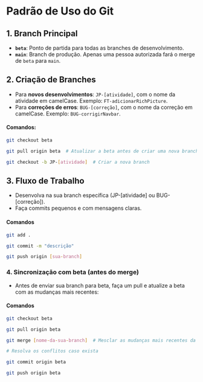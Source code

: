# Padrão de Uso do Git

## 1. Branch Principal
- **`beta`**: Ponto de partida para todas as branches de desenvolvimento.
- **`main`**: Branch de produção. Apenas uma pessoa autorizada fará o merge de `beta` para `main`.

## 2. Criação de Branches
- Para **novos desenvolvimentos**: `JP-[atividade]`, com o nome da atividade em camelCase. Exemplo: `FT-adicionarRichPicture`.
- Para **correções de erros**: `BUG-[correção]`, com o nome da correção em camelCase. Exemplo: `BUG-corrigirNavbar`.

#### Comandos:
```bash
git checkout beta

git pull origin beta  # Atualizar a beta antes de criar uma nova branch

git checkout -b JP-[atividade]  # Criar a nova branch
```

## 3. Fluxo de Trabalho
- Desenvolva na sua branch específica (JP-[atividade] ou BUG-[correção]).
- Faça commits pequenos e com mensagens claras.
#### Comandos
```bash
git add .

git commit -m "descrição"

git push origin [sua-branch]
```

### 4. Sincronização com beta (antes do merge)
- Antes de enviar sua branch para beta, faça um pull e atualize a beta com as mudanças mais recentes:
#### Comandos
```bash
git checkout beta

git pull origin beta

git merge [nome-da-sua-branch]  # Mesclar as mudanças mais recentes da sua branch na beta

# Resolva os conflitos caso exista

git commit origin beta

git push origin beta
```
